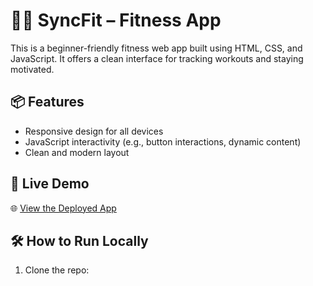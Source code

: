# 🏋️‍♀️ SyncFit – Fitness App

This is a beginner-friendly fitness web app built using HTML, CSS, and JavaScript. It offers a clean interface for tracking workouts and staying motivated.

## 📦 Features

- Responsive design for all devices
- JavaScript interactivity (e.g., button interactions, dynamic content)
- Clean and modern layout

## 🚀 Live Demo

🌐 [View the Deployed App](https://plp-webtechnologies.github.io/feb-2025-final-project-and-deployment-Jennifer-sys-svg/)

## 🛠 How to Run Locally

1. Clone the repo:
